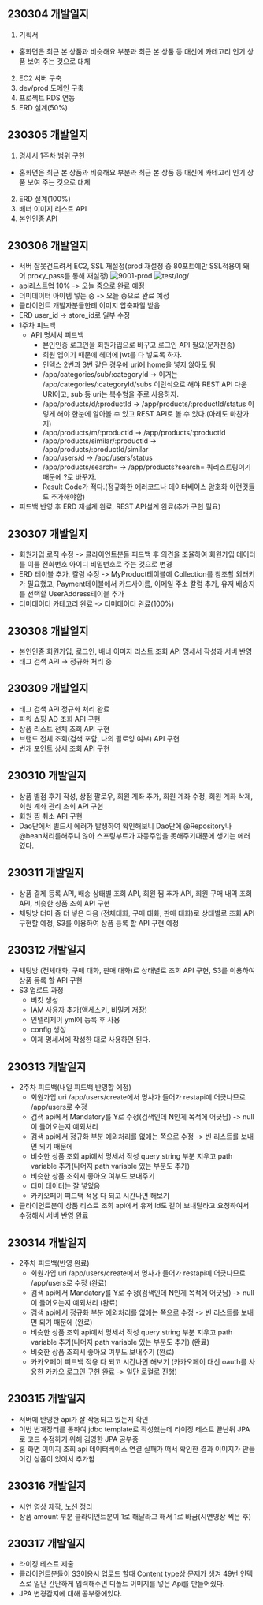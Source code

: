 ## 230304 개발일지
1. 기획서
  + 홈화면은 최근 본 상품과 비슷해요 부분과 최근 본 상품 등 대신에 카테고리 인기 상품 보여 주는 것으로 대체
2. EC2 서버 구축
3. dev/prod 도메인 구축
4. 프로젝트 RDS 연동
5. ERD 설계(50%)

## 230305 개발일지
1. 명세서 1주차 범위 구현
  + 홈화면은 최근 본 상품과 비슷해요 부분과 최근 본 상품 등 대신에 카테고리 인기 상품 보여 주는 것으로 대체
2. ERD 설계(100%)
3. 배너 이미지 리스트 API
4. 본인인증 API


## 230306 개발일지
* 서버 잘못건드려서 EC2, SSL 재설정(prod 재설정 중 80포트에만 SSL적용이 돼어 proxy_pass를 통해 재설정)
![9001-prod](https://user-images.githubusercontent.com/84388081/222973065-ce022b1d-c8da-4edc-bcd1-9e6021701023.png)
![test/log/](https://user-images.githubusercontent.com/84388081/222973151-a6be3cfe-bb3d-4362-aeb8-f62bdef9a185.png)
* api리스트업 10% -> 오늘 중으로 완료 예정
* 더미데이터 아이템 넣는 중 -> 오늘 중으로 완료 예정
* 클라이언트 개발자분들한테 이미지 압축파일 받음
* ERD user_id -> store_id로 일부 수정
* 1주차 피드백
  + API 명세서 피드백
    - 본인인증 로그인을 회원가입으로 바꾸고 로그인 API 필요(문자전송)
    - 회원 앱이기 때문에 헤더에 jwt를 다 넣도록 하자.
    - 인덱스 2번과 3번 같은 경우에 uri에 home을 넣지 않아도 됨
    - /app/categories/sub/:categoryId -> 이거는 /app/categories/:categoryId/subs 이런식으로 해야 REST API 다운 URI이고, sub 등 uri는 복수형을 주로 사용하자.
    - /app/products/d/:productId -> /app/products/:productId/status 이렇게 해야 한눈에 알아볼 수 있고 REST API로 볼 수 있다.(아래도 마찬가지)
    - /app/products/m/:productId -> /app/products/:productId
    - /app/products/similar/:productId -> /app/products/:productId/similar
    - /app/users/d -> /app/users/status
    - /app/products/search= -> /app/products?search= 쿼리스트링이기 때문에 ?로 바꾸자.
    - Result Code가 적다.(정규화한 에러코드나 데이터베이스 암호화 이런것들도 추가해야함)
* 피드백 반영 후 ERD 재설계 완료, REST API설계 완료(추가 구현 필요)

## 230307 개발일지
* 회원가입 로직 수정 -> 클라이언트분들 피드백 후 의견을 조율하여 회원가입 데이터를 이름 전화번호 아이디 비밀번호로 주는 것으로 변경
* ERD 테이블 추가, 칼럼 수정 -> MyProduct테이블에 Collection를 참조할 외래키가 필요했고, Payment테이블에서 카드사이름, 이메일 주소 칼럼 추가, 유저 배송지를 선택할 UserAddress테이블 추가
* 더미데이터 카테고리 완료 -> 더미데이터 완료(100%)

## 230308 개발일지
* 본인인증 회원가입, 로그인, 배너 이미지 리스트 조회 API 명세서 작성과 서버 반영
* 태그 검색 API -> 정규화 처리 중

## 230309 개발일지
* 태그 검색 API 정규화 처리 완료
* 파워 쇼핑 AD 조회 API 구현
* 상품 리스트 전체 조회 API 구현
* 브랜드 전체 조회(검색 포함, 나의 팔로잉 여부) API 구현
* 번개 포인트 상세 조회 API 구현

## 230310 개발일지
* 상품 별점 후기 작성, 상점 팔로우, 회원 계좌 추가, 회원 계좌 수정, 회원 계좌 삭제, 회원 계좌 관리 조회 API 구현
* 회원 찜 취소 API 구현
* Dao단에서 빌드시 에러가 발생하여 확인해보니 Dao단에 @Repository나 @bean처리를해주니 않아 스프링부트가 자동주입을 못해주기때문에 생기는 에러였다.


## 230311 개발일지
* 상품 결제 등록 API, 배송 상태별 조회 API, 회원 찜 추가 API, 회원 구매 내역 조회 API, 비슷한 상품 조회 API 구현
* 채팅방 더미 좀 더 넣은 다음 (전체대화, 구매 대화, 판매 대화)로 상태별로 조회 API 구현할 예정, S3를 이용하여 상품 등록 할 API 구현 예정

## 230312 개발일지
* 채팅방 (전체대화, 구매 대화, 판매 대화)로 상태별로 조회 API 구현, S3를 이용하여 상품 등록 할 API 구현
* S3 업로드 과정
  + 버킷 생성
  + IAM 사용자 추가(액세스키, 비밀키 저장)
  + 인텔리제이 yml에 등록 후 사용
  + config 생성
  + 이제 명세서에 작성한 대로 사용하면 된다.

## 230313 개발일지
* 2주차 피드백(내일 피드백 반영할 에정)
  + 회원가입 uri /app/users/create에서 명사가 들어가 restapi에 어긋나므로 /app/users로 수정
  + 검색 api에서 Mandatory를 Y로 수정(검색인데 N인게 목적에 어긋남) -> null이 들어오는지 예외처리
  + 검색 api에서 정규화 부분 예외처리를 없애는 쪽으로 수정 -> 빈 리스트를 보내면 되기 때문에
  + 비슷한 상품 조회 api에서 명세서 작성 query string 부분 지우고 path variable 추가(나머지 path variable 있는 부분도 추가)
  + 비슷한 상품 조회시 좋아요 여부도 보내주기
  + 더미 데이터는 잘 넣었음
  + 카카오페이 피드백 적용 다 되고 시간나면 해보기
* 클라이언트분이 상품 리스트 조회 api에서 유저 Id도 같이 보내달라고 요청하여서 수정해서 서버 반영 완료

## 230314 개발일지
* 2주차 피드백(반영 완료)
  + 회원가입 uri /app/users/create에서 명사가 들어가 restapi에 어긋나므로 /app/users로 수정             (완료)
  + 검색 api에서 Mandatory를 Y로 수정(검색인데 N인게 목적에 어긋남) -> null이 들어오는지 예외처리         (완료)
  + 검색 api에서 정규화 부분 예외처리를 없애는 쪽으로 수정 -> 빈 리스트를 보내면 되기 때문에               (완료)
  + 비슷한 상품 조회 api에서 명세서 작성 query string 부분 지우고 path variable 추가(나머지 path variable 있는 부분도 추가)    (완료)
  + 비슷한 상품 조회시 좋아요 여부도 보내주기            (완료)
  + 카카오페이 피드백 적용 다 되고 시간나면 해보기        (카카오페이 대신 oauth를 사용한 카카오 로그인 구현 완료 -> 일단 로컬로 진행)

## 230315 개발일지
* 서버에 반영한 api가 잘 작동되고 있는지 확인
* 이번 번개장터를 통하여 jdbc template로 작성했는데 라이징 테스트 끝난뒤 JPA로 코드 수정하기 위해 김영한 JPA 공부중
* 홈 화면 이미지 조회 api 데이터베이스 연결 실패가 떠서 확인한 결과 이미지가 안들어간 상품이 있어서 추가함


## 230316 개발일지
* 시연 영상 제작, 노션 정리
* 상품 amount 부분 클라이언트분이 1로 해달라고 해서 1로 바꿈(시연영상 찍은 후)

## 230317 개발일지
* 라이징 테스트 제출
* 클라이언트분들이 S3이용시 업로드 할때 Content type상 문제가 생겨 49번 인덱스로 일단 간단하게 입력해주면 디폴트 이미지를 넣은 Api를 만들어줬다.
* JPA 변경감지에 대해 공부중에있다.
